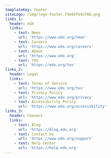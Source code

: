 ```yaml
---
templateKey: footer
siteLogo: /img/logo-footer.fde85fe42f6b.png
links_1:
  header: edX
  links:
    - text: News
      url: 'https://www.edx.org/news'
    - text: Careers
      url: 'https://www.edx.org/careers'
    - text: About
      url: 'https://www.edx.org'
    - text: TOS
      url: 'https://edx.org/tos'
links_2:
  header: Legal
  links:
    - text: Terms of Service
      url: 'https://www.edx.org/tos'
    - text: Privacy Policy
      url: 'https://www.edx.org/privacy'
    - text: Accessibility Policy
      url: 'https://www.edx.org/accessibility'
links_3:
  header: Connect
  links:
    - text: Blog
      url: 'https://blog.edx.org'
    - text: Contact Us
      url: 'https://www.edx.org/support'
    - text: Help Center
      url: 'https://help.edx.org'
---
```


